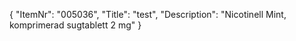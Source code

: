 {
  "ItemNr": "005036",
  "Title": "test",
  "Description": "Nicotinell Mint, komprimerad sugtablett 2 mg"
}